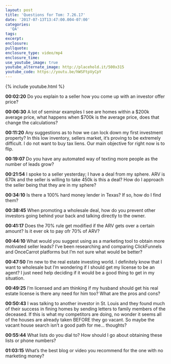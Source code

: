 ```yaml
---
layout: post
title: 'Questions for Tom: 7.26.17'
date: '2017-07-13T13:47:00.004-07:00'
categories:
  'QA'
tags:
excerpt:
enclosure:
pullquote:
enclosure_type: video/mp4
enclosure_time:
use_youtube_image: true
youtube_alternate_image: http://placehold.it/500x315
youtube_code: https://youtu.be/hWSFtpVyCpY
---
```

{% include youtube.html %}

**00:02:20** Do you explain to a seller how you come up with an investor offer price?

**00:06:30** A lot of seminar examples I see are homes within a $200k average price, what happens when $700k is the average price, does that change the calculations?

**00:11:20** Any suggestions as to how we can lock down my first investment property? In this low inventory, sellers market, it’s proving to be extremely difficult. I do not want to buy tax liens. Our main objective for right now is to flip.

**00:19:07** Do you have any automated way of texting more people as the number of leads grow?

**00:21:54** I spoke to a seller yesterday; I have a deal from my sphere. ARV is 670k and the seller is willing to take 450k is this a deal?  How do I approach the seller being that they are in my sphere?

**00:34:10**  Is there a 100% hard money lender in Texas?  If so, how do I find them?

**00:38:45** When promoting a wholesale deal,  how do you prevent other investors going behind your back and talking directly to the owner.

**00:41:17** Does the 70% rule get modified if the ARV gets over a certain amount?  Is it ever ok to pay ofr 70% of ARV?

**00:44:10** What would you suggest using as a marketing tool to obtain more motivated seller leads? I’ve been researching and comparing ClickFunnels and OnceCarrot platforms but I’m not sure what would be better?

**00:47:50** I’m new to the real estate investing world. I definitely know that I want to wholesale but I’m wondering if I should get my license to be an agent? I just need help deciding if it would be a good thing to get in my situation.

**00:49:25** I’m licensed and am thinking if my husband should get his real estate license is there any need for him too?  What are the pros and cons?

**00:50:43** I was talking to another investor in St. Louis and they found much of their success in fining homes by sending letters to family members of the deceased. If this is what my competitors are doing, no wonder it seems all of the houses are already taken BEFORE they go vacant. So maybe the vacant house search isn’t a good path for me… thoughts?

**00:55:44**  What lists do you dial to? How should I go about obtaining these lists or phone numbers?

**01:03:15** What’s the best blog or video you recommend for the one with no marketing money?